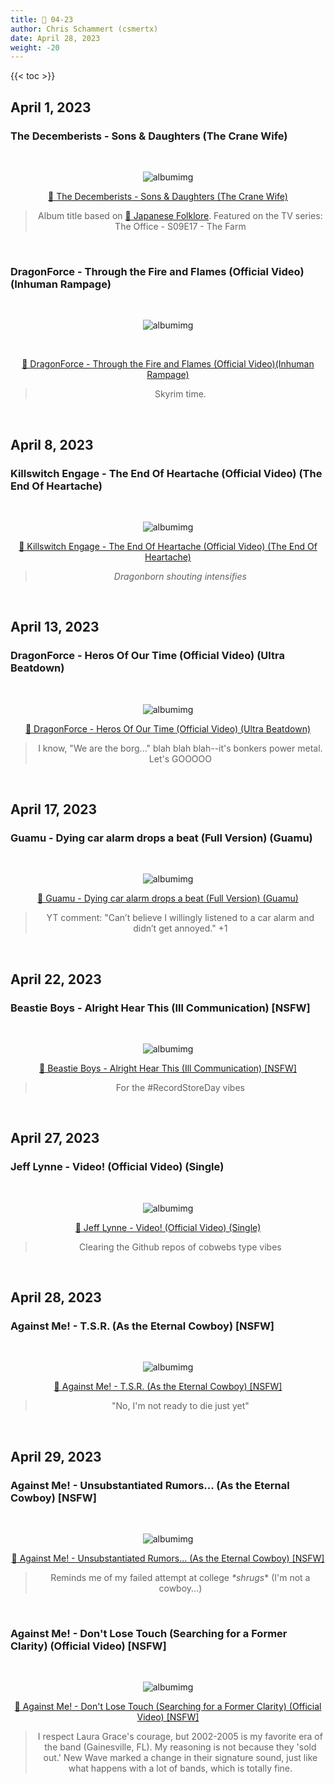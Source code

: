 ```yaml
---
title: 🎸 04-23
author: Chris Schammert (csmertx)
date: April 28, 2023
weight: -20
---
```


<!--more-->

{{< toc >}}

## April 1, 2023
### The Decemberists - Sons & Daughters (The Crane Wife)

<br />
<div style="text-align: center;">

![albumimg](/Blog/music/images/the_decemberists_sons_and_daughters_the_crane_wife.jpg "The Decemberists - The Crane Wife - Album Cover")
<br />

[🔗 The Decemberists - Sons & Daughters (The Crane Wife)](https://www.youtube.com/watch?v=1MsDPtPCpZ4)
> Album title based on [🔗 Japanese Folklore](https://en.wikipedia.org/wiki/The_Crane_Wife#The_Decemberists). Featured on the TV series: The Office - S09E17 - The Farm
</div>
<br />

### DragonForce - Through the Fire and Flames (Official Video) (Inhuman Rampage)

<br />
<div style="text-align: center;">

![albumimg](/Blog/music/images/dragonforce_inhuman_rampage.jpg " DragonForce - Inhuman Rampage - Album Cover")

<br />

[🔗 DragonForce - Through the Fire and Flames (Official Video)(Inhuman Rampage)](https://www.youtube.com/watch?v=0jgrCKhxE1s)

> Skyrim time.
</div>
<br />

## April 8, 2023
### Killswitch Engage - The End Of Heartache (Official Video) (The End Of Heartache)

<br />
<div style="text-align: center;">

![albumimg](/Blog/music/images/killswitch_engage_the_end_of_heartache.jpg "Killswitch Engage - The End Of Heartache - Album Cover")
<br />

[🔗 Killswitch Engage - The End Of Heartache (Official Video) (The End Of Heartache)](https://www.youtube.com/watch?v=JiDnB-CrrNs)
> *Dragonborn shouting intensifies*
</div>
<br />

## April 13, 2023
### DragonForce - Heros Of Our Time (Official Video) (Ultra Beatdown)

<br />
<div style="text-align: center;">

![albumimg](/Blog/music/images/dragonforce_ultra_beatdown.jpg "DragonForce - Ultra Beatdown - Album Cover")
<br />

[🔗 DragonForce - Heros Of Our Time (Official Video) (Ultra Beatdown)](https://www.youtube.com/watch?v=JVNJH1ie6yk)
> I know, "We are the borg..." blah blah blah--it's bonkers power metal. Let's GOOOOO
</div>
<br />

## April 17, 2023
### Guamu - Dying car alarm drops a beat (Full Version) (Guamu)

<br />
<div style="text-align: center;">

![albumimg](/Blog/music/images/guamu.jpg "Guamu - YouTube Profile Picture")
<br />

[🔗 Guamu - Dying car alarm drops a beat (Full Version) (Guamu)](https://www.youtube.com/watch?v=L_1fTk93qAo)
> YT comment: "Can’t believe I willingly listened to a car alarm and didn’t get annoyed." +1
</div>
<br />

## April 22, 2023
### Beastie Boys - Alright Hear This (Ill Communication) [NSFW]

<br />
<div style="text-align: center;">

![albumimg](/Blog/music/images/beastie_boys_ill_communication.jpg "Beastie Boys - Ill Communication - Album Cover")
<br />

[🔗 Beastie Boys - Alright Hear This (Ill Communication) [NSFW]](https://www.youtube.com/watch?v=PDU4awStHiY)
> For the #RecordStoreDay vibes
</div>
<br />

## April 27, 2023
### Jeff Lynne - Video! (Official Video) (Single)

<br />
<div style="text-align: center;">

![albumimg](/Blog/music/images/jeff_lynne_video.jpg "Jeff Lynne - Video! - Album Cover")
<br />

[🔗 Jeff Lynne - Video! (Official Video) (Single)](https://www.youtube.com/watch?v=oxow-Bp91uM)
> Clearing the Github repos of cobwebs type vibes
</div>
<br />

## April 28, 2023
### Against Me! - T.S.R. (As the Eternal Cowboy) [NSFW]

<br />
<div style="text-align: center;">

![albumimg](/Blog/music/images/against_me_as_the_eternal_cowboy.jpg "Against Me! - As the Eternal Cowboy - Album Cover")
<br />

[🔗 Against Me! - T.S.R. (As the Eternal Cowboy) [NSFW]](https://www.youtube.com/watch?v=UiO1s0bKMyI)
> "No, I'm not ready to die just yet"
</div>
<br />

## April 29, 2023
### Against Me! - Unsubstantiated Rumors... (As the Eternal Cowboy) [NSFW]

<br />
<div style="text-align: center;">

![albumimg](/Blog/music/images/against_me_as_the_eternal_cowboy.jpg "Against Me! - As the Eternal Cowboy - Album Cover")
<br />

[🔗 Against Me! - Unsubstantiated Rumors... (As the Eternal Cowboy) [NSFW]](https://www.youtube.com/watch?v=gVCVZQDmNVk)
> Reminds me of my failed attempt at college *\*shrugs*\* (I'm not a cowboy...)
</div>
<br />

### Against Me! - Don't Lose Touch (Searching for a Former Clarity) (Official Video) [NSFW]

<br />
<div style="text-align: center;">

![albumimg](/Blog/music/images/against_me_searching_for_a_former_clarity.jpg "Against Me! - Searching for a Former Clarity - Album Cover")
<br />

[🔗 Against Me! - Don't Lose Touch (Searching for a Former Clarity) (Official Video) [NSFW]](https://www.youtube.com/watch?v=1D2zZbpsYjgk)
> I respect Laura Grace's courage, but 2002-2005 is my favorite era of the band (Gainesville, FL). My reasoning is not because they 'sold out.' New Wave marked a change in their signature sound, just like what happens with a lot of bands, which is totally fine.
</div>
<br />